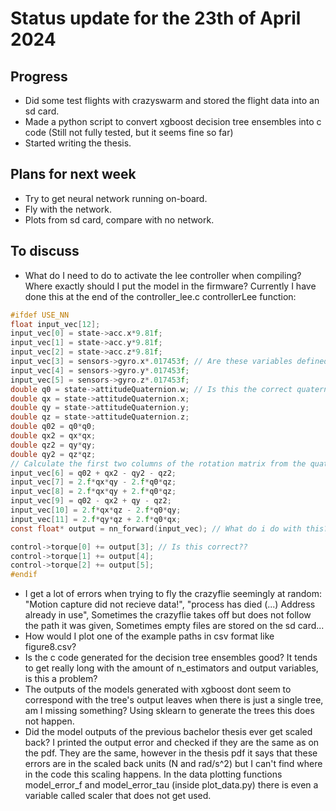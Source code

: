 # Status update for the 23th of April 2024

## Progress
- Did some test flights with crazyswarm and stored the flight data into an sd card.
- Made a python script to convert xgboost decision tree ensembles into c code (Still not fully tested, but it seems fine so far)
- Started writing the thesis.

## Plans for next week
- Try to get neural network running on-board.
- Fly with the network.
- Plots from sd card, compare with no network.

## To discuss
- What do I need to do to activate the lee controller when compiling? Where exactly should I put the model in the firmware? Currently I have done this at the end of the controller_lee.c controllerLee function:
```c
#ifdef USE_NN
float input_vec[12];
input_vec[0] = state->acc.x*9.81f;
input_vec[1] = state->acc.y*9.81f;
input_vec[2] = state->acc.z*9.81f;
input_vec[3] = sensors->gyro.x*.017453f; // Are these variables defined globably somewhere?
input_vec[4] = sensors->gyro.y*.017453f;
input_vec[5] = sensors->gyro.z*.017453f;
double q0 = state->attitudeQuaternion.w; // Is this the correct quaternion??
double qx = state->attitudeQuaternion.x;
double qy = state->attitudeQuaternion.y;
double qz = state->attitudeQuaternion.z;
double q02 = q0*q0;
double qx2 = qx*qx;
double qz2 = qy*qy;
double qy2 = qz*qz;
// Calculate the first two columns of the rotation matrix from the quaternion
input_vec[6] = q02 + qx2 - qy2 - qz2;
input_vec[7] = 2.f*qx*qy - 2.f*q0*qz;
input_vec[8] = 2.f*qx*qy + 2.f*q0*qz;
input_vec[9] = q02 - qx2 + qy - qz2;
input_vec[10] = 2.f*qx*qz - 2.f*q0*qy;
input_vec[11] = 2.f*qy*qz + 2.f*q0*qx;
const float* output = nn_forward(input_vec); // What do i do with this??

control->torque[0] += output[3]; // Is this correct??
control->torque[1] += output[4];
control->torque[2] += output[5];
#endif
```

- I get a lot of errors when trying to fly the crazyflie seemingly at random: "Motion capture did not recieve data!", "process has died (...) Address already in use", Sometimes the crazyflie takes off but does not follow the path it was given, Sometimes empty files are stored on the sd card...
- How would I plot one of the example paths in csv format like figure8.csv?
- Is the c code generated for the decision tree ensembles good? It tends to get really long with the amount of n_estimators and output variables, is this a problem?
- The outputs of the models generated with xgboost dont seem to correspond with the tree's output leaves when there is just a single tree, am I missing something? Using sklearn to generate the trees this does not happen.
- Did the model outputs of the previous bachelor thesis ever get scaled back? I printed the output error and checked if they are the same as on the pdf. They are the same, however in the thesis pdf it says that these errors are in the scaled back units (N and rad/s^2) but I can't find where in the code this scaling happens. In the data plotting functions model_error_f and model_error_tau (inside plot_data.py) there is even a variable called scaler that does not get used.
